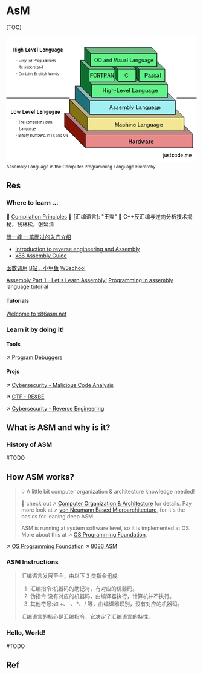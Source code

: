 # AsM

[TOC]

![](../../../../Assets/Pics/Pasted%20image%2020230227223106.png)
<small>Assembly Language in the Computer Programming Language Hierarchy</small>


## Res
### Where to learn ...
🏫 [Compilation Principles](../🚮%20Compiler%20Construction/Compiler%20Construction.md)
📖 [汇编语言]: "王爽"
📖 C++反汇编与逆向分析技术揭秘，钱林松，张延清

[阮一峰 一笔而过的入门介绍](http://www.ruanyifeng.com/blog/2018/01/assembly-language-primer.html)
- [Introduction to reverse engineering and Assembly](https://kakaroto.homelinux.net/2017/11/introduction-to-reverse-engineering-and-assembly/)
- [x86 Assembly Guide](https://www.cs.virginia.edu/~evans/cs216/guides/x86.html)
	
[函数调用](https://zhuanlan.zhihu.com/p/24129384)
[B站，小甲鱼](https://www.bilibili.com/video/BV1zW411n79C?share_source=copy_web)
[W3school](https://www.w3cschool.cn/assembly/assembly-establish.html)

[Assembly Part 1 - Let's Learn Assembly!](https://www.section.io/engineering-education/assembly-part-1/)
[Programming in assembly language tutorial](https://github.com/mschwartz/assembly-tutorial)

#### Tutorials
[Welcome to x86asm.net](http://x86asm.net/index.html)


### Learn it by doing it!
#### Tools 
↗ [Program Debuggers](../🐛%20Programming%20Tools%20Chain/Program%20Debuggers.md)


#### Projs
↗ [Cybersecurity - Malicious Code Analysis](../../../CyberSecurity/🥇%20Best%20Practice/👣%20Malacious%20Code%20Analysis/Malacious%20Code%20Analysis.md)

↗ [CTF - RE&BE](../../../CyberSecurity/👻%20CTF/RE&BE/RE&BE.md)

↗ [Cybersecurity - Reverse Engineering](../../../CyberSecurity/🥇%20Best%20Practice/🦍%20Reverse%20Engineering/Reverse%20Engineering.md)



## What is ASM and why is it?
### History of ASM
#TODO 



## How ASM works?
>💡 A little bit computer organization & architecture knowledge needed!
>
>🔗 check out ↗ [Computer Organization & Architecture](../../🧬%20Computer%20System/Computer%20Organization%20&%20Architecture/Computer%20Organization%20&%20Architecture.md) for details.
> Pay more look at ↗ [von Neumann Based Microarchitecture](../../🧬%20Computer%20System/Computer%20Organization%20&%20Architecture/🧝🏻‍♀️%20von%20Neumann%20Based%20Microarchitecture/von%20Neumann%20Based%20Microarchitecture.md), for it's the basics for leaning deep ASM.
> 
> ASM is running at system software level, so it is implemented at OS. More about this at ↗ [OS Programming Foundation](../../🥷🏼%20Operating%20System%20(Tech)/📟%20OS%20Level%20Programming/OS%20Programming%20Foundation.md).

↗ [OS Programming Foundation](../../🥷🏼%20Operating%20System%20(Tech)/📟%20OS%20Level%20Programming/OS%20Programming%20Foundation.md)
↗ [8086 ASM](X86%20ISA%20Based%20ASM/8086%20ASM/8086%20ASM.md)


### ASM Instructions
> 汇编语言发展至今，由以下 3 类指令组成:
> 
> 1. 汇编指令:机器码的助记符，有对应的机器码。
> 2. 伪指令:没有对应的机器码，由编译器执行，计算机并不执行。
> 3. 其他符号:如 +、-、\*、/ 等，由编译器识别，没有对应的机器码。
> 
> 汇编语言的核心是汇编指令，它决定了汇编语言的特性。


### Hello, World!
#TODO 


## Ref
